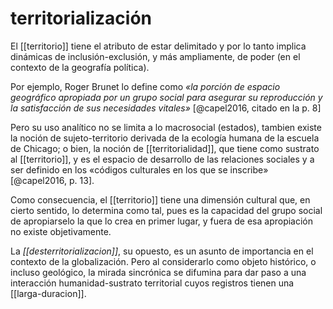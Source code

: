 # territorialización
El [[territorio]] tiene el atributo de estar delimitado y por lo tanto implica dinámicas de inclusión-exclusión, y más ampliamente, de poder (en el contexto de la geografía política).

Por ejemplo, Roger Brunet lo define como *«la porción de espacio geográfico apropiada por un grupo social para asegurar su reproducción y la satisfacción de sus necesidades vitales»* [@capel2016, citado en la p. 8]

Pero su uso analítico no se limita a lo macrosocial (estados), tambien existe la noción de sujeto-territorio derivada de la ecología humana de la escuela de Chicago; o bien, la noción de [[territorialidad]], que tiene como sustrato al [[territorio]], y es el espacio de desarrollo de las relaciones sociales y a ser definido en los «códigos culturales en los que se inscribe» [@capel2016, p. 13].

Como consecuencia, el [[territorio]] tiene una dimensión cultural que, en cierto sentido, lo determina como tal, pues es la capacidad del grupo social de apropiarselo la que lo crea en primer lugar, y fuera de esa apropiación no existe objetivamente. 

La *[[desterritorializacion]]*, su opuesto, es un asunto de importancia en el contexto de la globalización. Pero al considerarlo como objeto histórico, o incluso geológico, la mirada sincrónica se difumina para dar paso a una interacción humanidad-sustrato territorial cuyos registros tienen una [[larga-duracion]]. 
